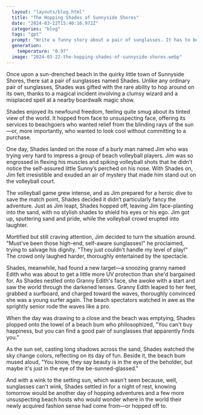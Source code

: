 ```yaml
---
  layout: "layouts/blog.html"
  title: "The Hopping Shades of Sunnyside Shores"
  date: "2024-03-22T15:40:16.972Z"
  categories: "blog"
  tags: "gpt"
  prompt: "Write a funny story about a pair of sunglasses. It has to be funny. \r\n\r\nBe sure to add a punchline"
  generation: 
    temperature: "0.97"
  image: "2024-03-22-the-hopping-shades-of-sunnyside-shores.webp"
---
```

Once upon a sun-drenched beach in the quirky little town of Sunnyside Shores, there sat a pair of sunglasses named Shades. Unlike any ordinary pair of sunglasses, Shades was gifted with the rare ability to hop around on its own, thanks to a magical incident involving a clumsy wizard and a misplaced spell at a nearby boardwalk magic show. 

Shades enjoyed its newfound freedom, feeling quite smug about its tinted view of the world. It hopped from face to unsuspecting face, offering its services to beachgoers who wanted relief from the blinding rays of the sun—or, more importantly, who wanted to look cool without committing to a purchase.

One day, Shades landed on the nose of a burly man named Jim who was trying very hard to impress a group of beach volleyball players. Jim was so engrossed in flexing his muscles and spiking volleyball shots that he didn't notice the self-assured little Sunny’s perched on his nose. With Shades on, Jim felt irresistible and exuded an air of mystery that made him stand out on the volleyball court.

The volleyball game grew intense, and as Jim prepared for a heroic dive to save the match point, Shades decided it didn’t particularly fancy the adventure. Just as Jim leapt, Shades hopped off, leaving Jim face-planting into the sand, with no stylish shades to shield his eyes or his ego. Jim got up, sputtering sand and pride, while the volleyball crowd erupted into laughter.

Mortified but still craving attention, Jim decided to turn the situation around. "Must've been those high-end, self-aware sunglasses!" he proclaimed, trying to salvage his dignity. "They just couldn't handle my level of play!" The crowd only laughed harder, thoroughly entertained by the spectacle. 

Shades, meanwhile, had found a new target—a snoozing granny named Edith who was about to get a little more UV protection than she'd bargained for. As Shades nestled onto Granny Edith's face, she awoke with a start and saw the world through the darkened lenses. Granny Edith leaped to her feet, grabbed a surfboard, and charged toward the waves, thoroughly convinced she was a young surfer again. The beach spectators watched in awe as the sprightly senior rode the waves like a pro.

When the day was drawing to a close and the beach was emptying, Shades plopped onto the towel of a beach bum who philosophized, "You can't buy happiness, but you can find a good pair of sunglasses that apparently finds you."

As the sun set, casting long shadows across the sand, Shades watched the sky change colors, reflecting on its day of fun. Beside it, the beach bum mused aloud, "You know, they say beauty is in the eye of the beholder, but maybe it's just in the eye of the be-sunned-glassed."

And with a wink to the setting sun, which wasn't seen because, well, sunglasses can't wink, Shades settled in for a night of rest, knowing tomorrow would be another day of hopping adventures and a few more unsuspecting beach hosts who would wonder where in the world their newly acquired fashion sense had come from—or hopped off to.

